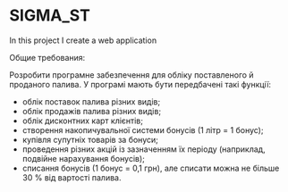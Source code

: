 # SIGMA_ST
In this project I create a web application

Общие требования: 

Розробити програмне забезпечення для обліку поставленого й проданого палива.
У програмі мають бути передбачені такі функції:
- облік поставок палива різних видів;
- облік продажів палива різних видів;
- облік дисконтних карт клієнтів;
- створення накопичувальної системи бонусів (1 літр = 1 бонус);
-	купівля супутніх товарів за бонуси;
- проведення різних акцій із зазначенням їх періоду (наприклад, подвійне нарахування бонусів);
- списання бонусів (1 бонус = 0,1 грн), але списати можна не більше   30 % від вартості палива.
